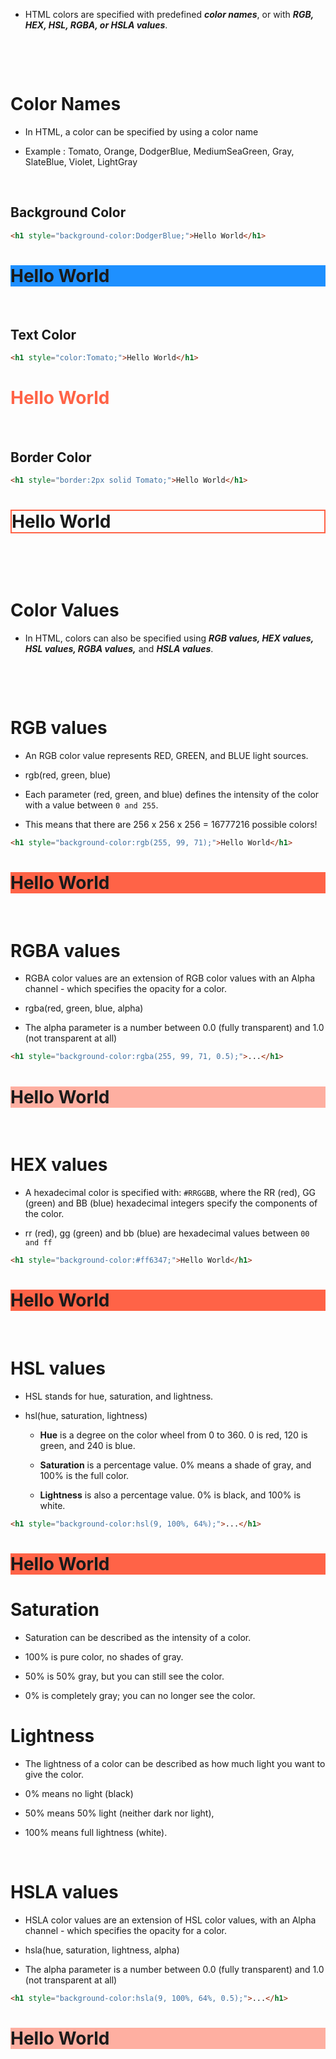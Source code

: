 - HTML colors are specified with predefined **_color names_**, or with **_RGB, HEX, HSL, RGBA, or HSLA values_**.

&nbsp;

&nbsp;

# Color Names

- In HTML, a color can be specified by using a color name

- Example : Tomato, Orange, DodgerBlue, MediumSeaGreen, Gray, SlateBlue, Violet, LightGray

&nbsp;

## Background Color

```html
<h1 style="background-color:DodgerBlue;">Hello World</h1>
```

<h1 style="background-color:DodgerBlue;">Hello World</h1>

&nbsp;

## Text Color

```html
<h1 style="color:Tomato;">Hello World</h1>
```

<h1 style="color:Tomato;">Hello World</h1>

&nbsp;

## Border Color

```html
<h1 style="border:2px solid Tomato;">Hello World</h1>
```

<h1 style="border:2px solid Tomato;">Hello World</h1>

&nbsp;

&nbsp;

# Color Values

- In HTML, colors can also be specified using **_RGB values, HEX values, HSL values, RGBA values,_** and **_HSLA values_**.

&nbsp;

&nbsp;

# RGB values

- An RGB color value represents RED, GREEN, and BLUE light sources.

- rgb(red, green, blue)

- Each parameter (red, green, and blue) defines the intensity of the color with a value between `0 and 255`.

- This means that there are 256 x 256 x 256 = 16777216 possible colors!

```html
<h1 style="background-color:rgb(255, 99, 71);">Hello World</h1>
```

<h1 style="background-color:rgb(255, 99, 71);">Hello World</h1>

&nbsp;

# RGBA values

- RGBA color values are an extension of RGB color values with an Alpha channel - which specifies the opacity for a color.

- rgba(red, green, blue, alpha)

- The alpha parameter is a number between 0.0 (fully transparent) and 1.0 (not transparent at all)

```html
<h1 style="background-color:rgba(255, 99, 71, 0.5);">...</h1>
```

<h1 style="background-color:rgba(255, 99, 71, 0.5);">Hello World</h1>

&nbsp;

# HEX values

- A hexadecimal color is specified with: `#RRGGBB`, where the RR (red), GG (green) and BB (blue) hexadecimal integers specify the components of the color.

- rr (red), gg (green) and bb (blue) are hexadecimal values between `00 and ff`

```html
<h1 style="background-color:#ff6347;">Hello World</h1>
```

<h1 style="background-color:#ff6347;">Hello World</h1>

&nbsp;

# HSL values

- HSL stands for hue, saturation, and lightness.

- hsl(hue, saturation, lightness)

  - **Hue** is a degree on the color wheel from 0 to 360. 0 is red, 120 is green, and 240 is blue.

  - **Saturation** is a percentage value. 0% means a shade of gray, and 100% is the full color.

  - **Lightness** is also a percentage value. 0% is black, and 100% is white.

```html
<h1 style="background-color:hsl(9, 100%, 64%);">...</h1>
```

<h1 style="background-color:hsl(9, 100%, 64%);">Hello World</h1>

# Saturation

- Saturation can be described as the intensity of a color.

- 100% is pure color, no shades of gray.
- 50% is 50% gray, but you can still see the color.
- 0% is completely gray; you can no longer see the color.

# Lightness

- The lightness of a color can be described as how much light you want to give the color.

- 0% means no light (black)
- 50% means 50% light (neither dark nor light),
- 100% means full lightness (white).

&nbsp;

# HSLA values

- HSLA color values are an extension of HSL color values, with an Alpha channel - which specifies the opacity for a color.

- hsla(hue, saturation, lightness, alpha)

- The alpha parameter is a number between 0.0 (fully transparent) and 1.0 (not transparent at all)

```html
<h1 style="background-color:hsla(9, 100%, 64%, 0.5);">...</h1>
```

<h1 style="background-color:hsla(9, 100%, 64%, 0.5);">Hello World</h1>
